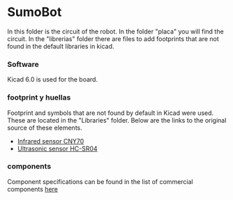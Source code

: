 # SumoBot

In this folder is the circuit of the robot.
In the folder "placa" you will find the circuit.
In the "librerias" folder there are files to add footprints that are not found in the default libraries in kicad.

### Software
Kicad 6.0 is used for the board. 

### footprint y huellas
Footprint and symbols that are not found by default in Kicad were used. These are located in the "Libraries" folder. Below are the links to the original source of these elements.

- [Infrared sensor CNY70](https://www.snapeda.com/parts/CNY70/Vishay%20Semiconductor%20Opto%20Division/view-part/)
- [Ultrasonic sensor HC-SR04](https://www.snapeda.com/parts/HC-SR04/Applied%20Avionics/view-part/)

### components
Component specifications can be found in the list of commercial components [here](https://github.com/valeeBurgos/SumoBot/tree/main/hardware/body)